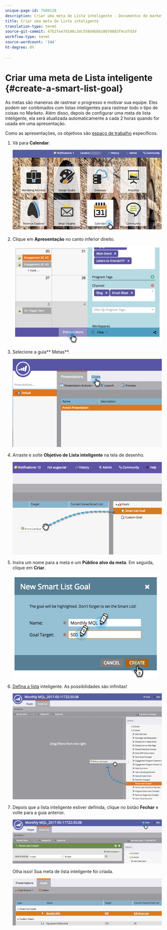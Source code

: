 ```yaml
---
unique-page-id: 7504128
description: Criar uma meta de Lista inteligente - Documentos do marketing - Documentação do produto
title: Criar uma meta de Lista inteligente
translation-type: tm+mt
source-git-commit: 47b2fee7d146c3dc558d4bbb10070683f4cdfd3d
workflow-type: tm+mt
source-wordcount: '144'
ht-degree: 0%

---
```



# Criar uma meta de Lista inteligente {#create-a-smart-list-goal}

As metas são maneiras de rastrear o progresso e motivar sua equipe. Eles podem ser combinados com listas inteligentes para rastrear todo o tipo de coisas no Marketo. Além disso, depois de configurar uma meta de lista inteligente, ela será atualizada automaticamente a cada 2 horas quando for usada em uma apresentação.

Como as apresentações, os objetivos são [espaço de trabalho](../../../../product-docs/administration/workspaces-and-person-partitions/understanding-workspaces-and-person-partitions.md) específicos.

1. Vá para **Calendar**.

   ![](assets/2017-05-10-15-30-47-1.png)

1. Clique em **Apresentação** no canto inferior direito.

   ![](assets/image2015-3-24-12-3a2-3a55.png)

1. Selecione a guia** Metas**.

   ![](assets/image2015-3-26-12-3a25-3a17.png)

1. Arraste e solte **Objetivo de Lista inteligente** na tela de desenho.

   ![](assets/image2015-3-24-12-3a47-3a36.png)

1. Insira um nome para a meta e um **Público alvo da meta**. Em seguida, clique em **Criar**.

   ![](assets/image2015-3-24-12-3a50-3a6.png)

1. [Defina a lista](../../../../product-docs/core-marketo-concepts/smart-lists-and-static-lists/creating-a-smart-list/find-and-add-filters-to-a-smart-list.md) inteligente. As possibilidades são infinitas!

   ![](assets/mql.png)

1. Depois que a lista inteligente estiver definida, clique no botão **Fechar** e volte para a guia anterior.

   ![](assets/mql2.png)

   Olha isso! Sua meta de lista inteligente foi criada.

   ![](assets/image2015-3-24-13-3a0-3a35.png)

